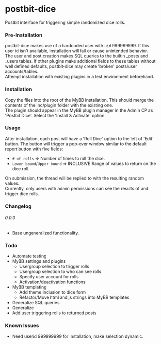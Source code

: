 # postbit-dice
Postbit interface for triggering simple randomized dice rolls.

### Pre-Installation
postbit-dice makes use of a hardcoded user with `uid` 999999999. If this user id isn't available, installation will fail or cause unintended behavior.  
The user and post creation makes SQL queries to the builtin _posts and _users tables. If other plugins make additional fields to these tables without well defined defaults, postbit-dice may create 'broken' posts/user accounts/tables.  
Attempt installation with existing plugins in a test environment beforehand.  

### Installation
Copy the files into the root of the MyBB installation. This should merge the contents of the inc/plugin folder with the existing one.  
The plugin should appear in the MyBB plugin manager in the Admin CP as 'Postbit Dice'. Select the 'Install & Activate' option.  

### Usage
After installation, each post will have a 'Roll Dice' option to the left of 'Edit' button. The button will trigger a pop-over window similar to the default report button with five fields:  
- `# of rolls` => Number of times to roll the dice.  
- `Lower bound`/`Upper bound` => INCLUSIVE Range of values to return on the dice roll.

On submission, the thread will be replied to with the resulting random values.  
Currently, only users with admin permissions can see the results of and trigger dice rolls.

### Changelog
###### 0.0.0
- Base ungeneralized functionality.

### Todo 
- Automate testing
- MyBB settings and plugins
    - Usergroup selection to trigger rolls
    - Usergroup selection to who can see rolls
    - Specify user account for rolls
    - Activation/deactivation functions
- MyBB templating
    - Add theme inclusion to dice form 
    - Refactor/Move html and js strings into MyBB templates
- Generalize SQL queries
- Generalize
- Add user triggering rolls to returned posts

### Known Issues
- Need userid 999999999 for installation, make selection dynamic.
